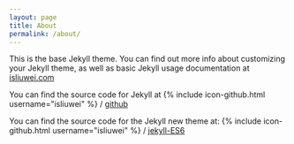```yaml
---
layout: page
title: About
permalink: /about/
---
```


This is the base Jekyll theme. You can find out more info about customizing your Jekyll theme, as well as basic Jekyll usage documentation at [isliuwei.com](http://isliuwei.com/)



You can find the source code for Jekyll at
{% include icon-github.html username="isliuwei" %} /
[github](https://github.com/isliuwei)

You can find the source code for the Jekyll new theme at:
{% include icon-github.html username="isliuwei" %} /
[jekyll-ES6](https://github.com/isliuwei/ES6)
